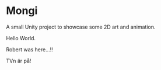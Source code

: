 # Mongi

A small Unity project to showcase some 2D art and animation.

Hello World.

Robert was here...!!

TVn är på!
